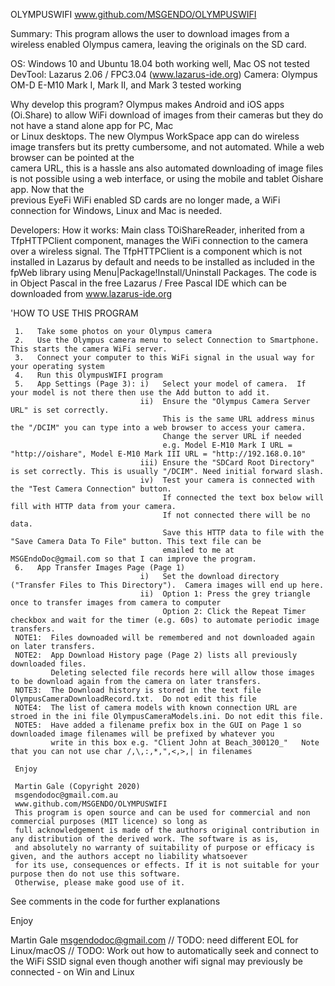 OLYMPUSWIFI
www.github.com/MSGENDO/OLYMPUSWIFI

Summary: This program allows the user to download images from a wireless enabled Olympus camera, leaving the originals on the SD card.

  OS:      Windows 10 and Ubuntu 18.04 both working well, Mac OS not tested
  DevTool: Lazarus 2.06 / FPC3.04 (www.lazarus-ide.org)
  Camera: Olympus OM-D E-M10 Mark I, Mark II, and Mark 3 tested working
  
  Why develop this program?  Olympus makes Android and iOS apps (Oi.Share) to allow WiFi download of images from their cameras but they do not have a stand alone app for PC, Mac   
  or Linux desktops. The new Olympus WorkSpace app can do wireless image transfers but its pretty cumbersome, and not automated.  While a web browser can be pointed at the   
  camera URL, this is a hassle ans also automated downloading of image files is not possible using a web interface, or using the mobile and tablet Oishare app.  Now that the  
  previous EyeFi WiFi enabled SD cards are no longer made, a WiFi connection for Windows, Linux and Mac is needed.

  Developers:  How it works: Main class TOiShareReader, inherited from a TfpHTTPClient component, manages the WiFi connection to the camera over a wireless signal.
                The TfpHTTPClient is a component which is not installed in Lazarus by default and needs to be installed as included in the fpWeb library
                using Menu|Package!Install/Uninstall Packages. 
                The code is in Object Pascal in the free Lazarus / Free Pascal IDE which can be downloaded from www.lazarus-ide.org  


  'HOW TO USE THIS PROGRAM  

     1.   Take some photos on your Olympus camera
     2.   Use the Olympus camera menu to select Connection to Smartphone.  This starts the camera WiFi server.
     3.   Connect your computer to this WiFi signal in the usual way for your operating system
     4.   Run this OlympusWIFI program
     5.   App Settings (Page 3): i)   Select your model of camera.  If your model is not there then use the Add button to add it.
                                 ii)  Ensure the "Olympus Camera Server URL" is set correctly.
                                      This is the same URL address minus the "/DCIM" you can type into a web browser to access your camera.
                                      Change the server URL if needed
                                      e.g. Model E-M10 Mark I URL = "http://oishare", Model E-M10 Mark III URL = "http://192.168.0.10"
                                 iii) Ensure the "SDCard Root Directory" is set correctly. This is usually "/DCIM". Need initial forward slash.
                                 iv)  Test your camera is connected with the "Test Camera Connection" button.
                                      If connected the text box below will fill with HTTP data from your camera.
                                      If not connected there will be no data.
                                      Save this HTTP data to file with the "Save Camera Data To File" button. This text file can be
                                      emailed to me at MSGEndoDoc@gmail.com so that I can improve the program.
     6.   App Transfer Images Page (Page 1)
                                 i)   Set the download directory ("Transfer Files to This Directory").  Camera images will end up here.
                                 ii)  Option 1: Press the grey triangle once to transfer images from camera to computer
                                      Option 2: Click the Repeat Timer checkbox and wait for the timer (e.g. 60s) to automate periodic image transfers.
     NOTE1:  Files downoaded will be remembered and not downloaded again on later transfers.
     NOTE2:  App Download History page (Page 2) lists all previously downloaded files.
             Deleting selected file records here will allow those images to be download again from the camera on later transfers.
     NOTE3:  The Download history is stored in the text file OlympusCameraDownloadRecord.txt.  Do not edit this file
     NOTE4:  The list of camera models with known connection URL are stroed in the ini file OlympusCameraModels.ini. Do not edit this file.
     NOTE5:  Have added a filename prefix box in the GUI on Page 1 so downloaded image filenames will be prefixed by whatever you 
             write in this box e.g. "Client John at Beach_300120_"   Note that you can not use char /,\,:,*,",<,>,| in filenames 

     Enjoy

     Martin Gale (Copyright 2020)
     msgendodoc@gmail.com.au
     www.github.com/MSGENDO/OLYMPUSWIFI
     This program is open source and can be used for commercial and non commercial purposes (MIT licence) so long as
     full acknowledgement is made of the authors original contribution in any distribution of the derived work. The software is as is,
     and absolutely no warranty of suitability of purpose or efficacy is given, and the authors accept no liability whatsoever
     for its use, consequences or effects. If it is not suitable for your purpose then do not use this software.
     Otherwise, please make good use of it.

See comments in the code for further explanations

Enjoy

Martin Gale
msgendodoc@gmail.com
// TODO: need different EOL for Linux/macOS
// TODO: Work out how to automatically seek and connect to the WiFi SSID signal even though another wifi signal may previously be connected - on Win and Linux
     
